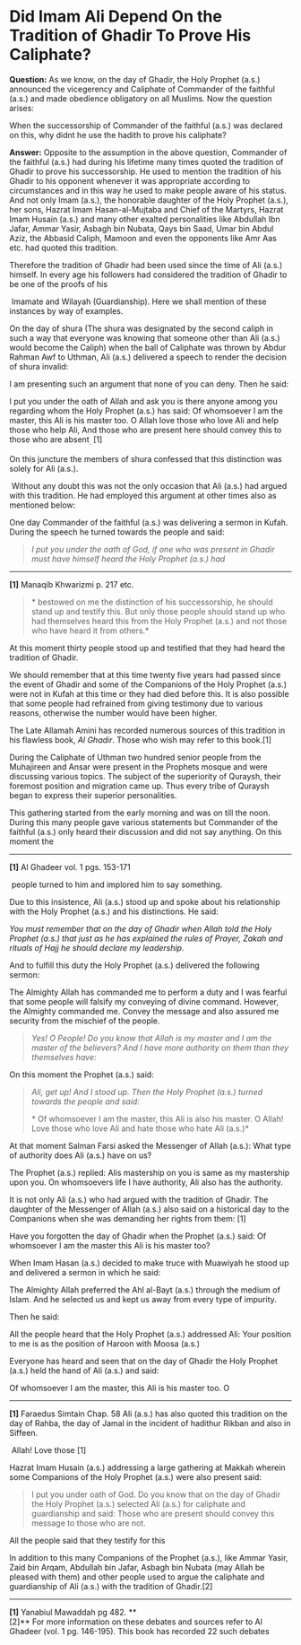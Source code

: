 Did Imam Ali Depend On the Tradition of Ghadir To Prove His Caliphate?
======================================================================

**Question:** As we know, on the day of Ghadir, the Holy Prophet (a.s.)
announced the vicegerency and Caliphate of Commander of the faithful
(a.s.) and made obedience obligatory on all Muslims. Now the question
arises:

When the successorship of Commander of the faithful (a.s.) was declared
on this, why didnt he use the hadith to prove his caliphate?

**Answer:** Opposite to the assumption in the above question, Commander
of the faithful (a.s.) had during his lifetime many times quoted the
tradition of Ghadir to prove his successorship. He used to mention the
tradition of his Ghadir to his opponent whenever it was appropriate
according to circumstances and in this way he used to make people aware
of his status. And not only Imam (a.s.), the honorable daughter of the
Holy Prophet (a.s.), her sons, Hazrat Imam Hasan-al-Mujtaba and Chief of
the Martyrs, Hazrat Imam Husain (a.s.) and many other exalted
personalities like Abdullah Ibn Jafar, Ammar Yasir, Asbagh bin Nubata,
Qays bin Saad, Umar bin Abdul Aziz, the Abbasid Caliph, Mamoon and even
the opponents like Amr Aas etc. had quoted this tradition.

Therefore the tradition of Ghadir had been used since the time of Ali
(a.s.) himself. In every age his followers had considered the tradition
of Ghadir to be one of the proofs of his

 Imamate and Wilayah (Guardianship). Here we shall mention of these
instances by way of examples.

On the day of shura (The shura was designated by the second caliph in
such a way that everyone was knowing that someone other than Ali (a.s.)
would become the Caliph) when the ball of Caliphate was thrown by Abdur
Rahman Awf to Uthman, Ali (a.s.) delivered a speech to render the
decision of shura invalid:

I am presenting such an argument that none of you can deny. Then he
said:

I put you under the oath of Allah and ask you is there anyone among you
regarding whom the Holy Prophet (a.s.) has said: Of whomsoever I am the
master, this Ali is his master too. O Allah love those who love Ali and
help those who help Ali, And those who are present here should convey
this to those who are absent<sub>.</sub> [1]

On this juncture the members of shura confessed that this distinction
was solely for Ali (a.s.).

 Without any doubt this was not the only occasion that Ali (a.s.) had
argued with this tradition. He had employed this argument at other times
also as mentioned below:

One day Commander of the faithful (a.s.) was delivering a sermon in
Kufah. During the speech he turned towards the people and said:

> *I put you under the oath of God, if one who was present in Ghadir
> must have himself heard the Holy Prophet (a.s.) had*

------------------------------------------------------------------------

**[1]** Manaqib Khwarizmi p. 217 etc.

> * bestowed on me the distinction of his successorship, he should stand
> up and testify this. But only those people should stand up who had
> themselves heard this from the Holy Prophet (a.s.) and not those who
> have heard it from others.*

At this moment thirty people stood up and testified that they had heard
the tradition of Ghadir.

We should remember that at this time twenty five years had passed since
the event of Ghadir and some of the Companions of the Holy Prophet
(a.s.) were not in Kufah at this time or they had died before this. It
is also possible that some people had refrained from giving testimony
due to various reasons, otherwise the number would have been higher.

The Late Allamah Amini has recorded numerous sources of this tradition
in his flawless book, *Al Ghadir*. Those who wish may refer to this
book.[1]

During the Caliphate of Uthman two hundred senior people from the
Muhajireen and Ansar were present in the Prophets mosque and were
discussing various topics. The subject of the superiority of Quraysh,
their foremost position and migration came up. Thus every tribe of
Quraysh began to express their superior personalities.

This gathering started from the early morning and was on till the noon.
During this many people gave various statements but Commander of the
faithful (a.s.) only heard their discussion and did not say anything. On
this moment the

------------------------------------------------------------------------

**[1]** Al Ghadeer vol. 1 pgs. 153-171

 people turned to him and implored him to say something.

Due to this insistence, Ali (a.s.) stood up and spoke about his
relationship with the Holy Prophet (a.s.) and his distinctions. He said:

*You must remember that on the day of Ghadir when Allah told the Holy
Prophet (a.s.) that just as he has explained the rules of Prayer, Zakah
and rituals of Hajj he should declare my leadership.*

And to fulfill this duty the Holy Prophet (a.s.) delivered the following
sermon:

The Almighty Allah has commanded me to perform a duty and I was fearful
that some people will falsify my conveying of divine command. However,
the Almighty commanded me. Convey the message and also assured me
security from the mischief of the people.

> *Yes! O People! Do you know that Allah is my master and I am the
> master of the believers? And I have more authority on them than they
> themselves have:*

On this moment the Prophet (a.s.) said:

> *Ali, get up! And I stood up. Then the Holy Prophet (a.s.) turned
> towards the people and said:*
>
> * Of whomsoever I am the master, this Ali is also his master. O Allah!
> Love those who love Ali and hate those who hate Ali (a.s.)*

At that moment Salman Farsi asked the Messenger of Allah (a.s.): What
type of authority does Ali (a.s.) have on us?

The Prophet (a.s.) replied: Alis mastership on you is same as my
mastership upon you. On whomsoevers life I have authority, Ali also has
the authority.

It is not only Ali (a.s.) who had argued with the tradition of Ghadir.
The daughter of the Messenger of Allah (a.s.) also said on a historical
day to the Companions when she was demanding her rights from them: [1]

Have you forgotten the day of Ghadir when the Prophet (a.s.) said: Of
whomsoever I am the master this Ali is his master too?

When Imam Hasan (a.s.) decided to make truce with Muawiyah he stood up
and delivered a sermon in which he said:

The Almighty Allah preferred the Ahl al-Bayt (a.s.) through the medium
of Islam. And he selected us and kept us away from every type of
impurity.

Then he said:

All the people heard that the Holy Prophet (a.s.) addressed Ali: Your
position to me is as the position of Haroon with Moosa (a.s.)

Everyone has heard and seen that on the day of Ghadir the Holy Prophet
(a.s.) held the hand of Ali (a.s.) and said:

Of whomsoever I am the master, this Ali is his master too. O

------------------------------------------------------------------------

**[1]** Faraedus Simtain Chap. 58 Ali (a.s.) has also quoted this
tradition on the day of Rahba, the day of Jamal in the incident of
hadithur Rikban and also in Siffeen.

 Allah! Love those [1]

Hazrat Imam Husain (a.s.) addressing a large gathering at Makkah wherein
some Companions of the Holy Prophet (a.s.) were also present said:

> I put you under oath of God. Do you know that on the day of Ghadir the
> Holy Prophet (a.s.) selected Ali (a.s.) for caliphate and guardianship
> and said: Those who are present should convey this message to those
> who are not.

All the people said that they testify for this

In addition to this many Companions of the Prophet (a.s.), like Ammar
Yasir, Zaid bin Arqam, Abdullah bin Jafar, Asbagh bin Nubata (may Allah
be pleased with them) and other people used to argue the caliphate and
guardianship of Ali (a.s.) with the tradition of Ghadir.[2]

------------------------------------------------------------------------

**[1]** Yanabiul Mawaddah pg 482. **  
 [2]** For more information on these debates and sources refer to Al
Ghadeer (vol. 1 pg. 146-195). This book has recorded 22 such debates
